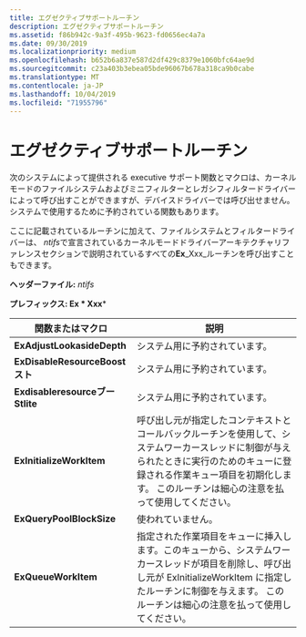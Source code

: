 ```yaml
---
title: エグゼクティブサポートルーチン
description: エグゼクティブサポートルーチン
ms.assetid: f86b942c-9a3f-495b-9623-fd0656ec4a7a
ms.date: 09/30/2019
ms.localizationpriority: medium
ms.openlocfilehash: b652b6a837e587d2df429c8379e1060bfc64ae9d
ms.sourcegitcommit: c23a403b3ebea05bde96067b678a318ca9b0cabe
ms.translationtype: MT
ms.contentlocale: ja-JP
ms.lasthandoff: 10/04/2019
ms.locfileid: "71955796"
---
```

# <a name="executive-support-routines"></a>エグゼクティブサポートルーチン

次のシステムによって提供される executive サポート関数とマクロは、カーネルモードのファイルシステムおよびミニフィルターとレガシフィルタードライバーによって呼び出すことができますが、デバイスドライバーでは呼び出せません。 システムで使用するために予約されている関数もあります。

ここに記載されているルーチンに加えて、ファイルシステムとフィルタードライバーは、 *ntifs*で宣言されているカーネルモードドライバーアーキテクチャリファレンスセクションで説明されているすべての**Ex**_Xxx_ルーチンを呼び出すこともできます。

**ヘッダーファイル:** *ntifs*

**プレフィックス: Ex * Xxx***

| 関数またはマクロ | 説明 |
| ----------------- | ----------- |
| **ExAdjustLookasideDepth** | システム用に予約されています。 |
| **ExDisableResourceBoost スト** | システム用に予約されています。 |
| **Exdisableresourceブー Stlite** | システム用に予約されています。 |
| **ExInitializeWorkItem** | 呼び出し元が指定したコンテキストとコールバックルーチンを使用して、システムワーカースレッドに制御が与えられたときに実行のためのキューに登録される作業キュー項目を初期化します。 このルーチンは細心の注意を払って使用してください。|
| **ExQueryPoolBlockSize** | 使われていません。 |
| **ExQueueWorkItem** | 指定された作業項目をキューに挿入します。このキューから、システムワーカースレッドが項目を削除し、呼び出し元が ExInitializeWorkItem に指定したルーチンに制御を与えます。 このルーチンは細心の注意を払って使用してください。 |
